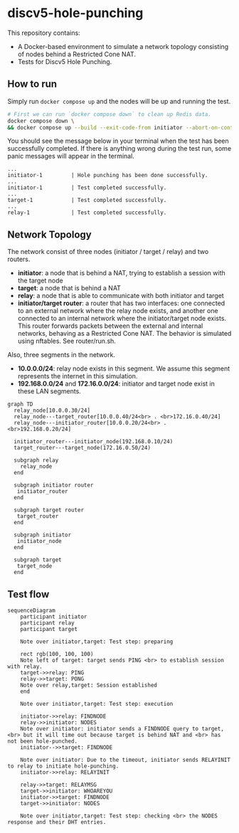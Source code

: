 # discv5-hole-punching

This repository contains:

- A Docker-based environment to simulate a network topology consisting of nodes behind a Restricted Cone NAT.
- Tests for Discv5 Hole Punching.

## How to run

Simply run `docker compose up` and the nodes will be up and running the test.

```bash
# First we can run `docker compose down` to clean up Redis data.
docker compose down \
&& docker compose up --build --exit-code-from initiator --abort-on-container-exit 
```

You should see the message below in your terminal when the test has been successfully completed. If there is anything wrong during the test run, some panic messages will appear in the terminal.

```
...
initiator-1         | Hole punching has been done successfully.
...
initiator-1         | Test completed successfully.
...
target-1            | Test completed successfully.
...
relay-1             | Test completed successfully.
```

## Network Topology

The network consist of three nodes (initiator / target / relay) and two routers.

- **initiator**: a node that is behind a NAT, trying to establish a session with the target node
- **target**: a node that is behind a NAT
- **relay**: a node that is able to communicate with both initiator and target
- **initiator/target router**: a router that has two interfaces: one connected to an external network where the relay node exists, and another one connected to an internal network where the initiator/target node exists. This router forwards packets between the external and internal networks, behaving as a Restricted Cone NAT. The behavior is simulated using nftables. See router/run.sh.

Also, three segments in the network.

- **10.0.0.0/24**: relay node exists in this segment. We assume this segment represents the internet in this simulation.
- **192.168.0.0/24** and **172.16.0.0/24**: initiator and target node exist in these LAN segments.

```mermaid
graph TD
  relay_node[10.0.0.30/24]
  relay_node---target_router[10.0.0.40/24<br> . <br>172.16.0.40/24]
  relay_node---initiator_router[10.0.0.20/24<br> . <br>192.168.0.20/24]
  
  initiator_router---initiator_node(192.168.0.10/24)
  target_router---target_node(172.16.0.50/24)

  subgraph relay
    relay_node
  end

  subgraph initiator router
   initiator_router
  end
  
  subgraph target router
   target_router
  end
  
  subgraph initiator
   initiator_node
  end
  
  subgraph target
   target_node
  end
```

## Test flow

```mermaid
sequenceDiagram
    participant initiator
    participant relay
    participant target

    Note over initiator,target: Test step: preparing

    rect rgb(100, 100, 100)
    Note left of target: target sends PING <br> to establish session with relay.
    target->>relay: PING
    relay->>target: PONG
    Note over relay,target: Session established
    end

    Note over initiator,target: Test step: execution

    initiator->>relay: FINDNODE
    relay->>initiator: NODES
    Note over initiator: initiator sends a FINDNODE query to target, <br> but it will time out because target is behind NAT and <br> has not been hole-punched.
    initiator-->>target: FINDNODE

    Note over initiator: Due to the timeout, initiator sends RELAYINIT to relay to initiate hole-punching.
    initiator->>relay: RELAYINIT

    relay->>target: RELAYMSG
    target->>initiator: WHOAREYOU
    initiator->>target: FINDNODE
    target->>initiator: NODES

    Note over initiator,target: Test step: checking <br> the NODES response and their DHT entries.
```
